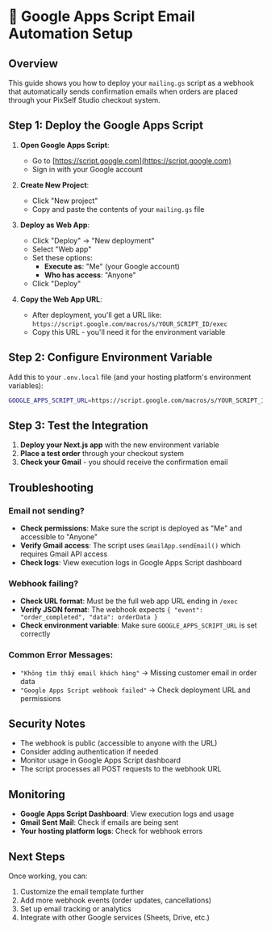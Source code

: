 # 🚀 Google Apps Script Email Automation Setup

## Overview

This guide shows you how to deploy your `mailing.gs` script as a webhook that automatically sends confirmation emails when orders are placed through your PixSelf Studio checkout system.

## Step 1: Deploy the Google Apps Script

1. **Open Google Apps Script**:
   - Go to [https://script.google.com](https://script.google.com)
   - Sign in with your Google account

2. **Create New Project**:
   - Click "New project"
   - Copy and paste the contents of your `mailing.gs` file

3. **Deploy as Web App**:
   - Click "Deploy" → "New deployment"
   - Select "Web app"
   - Set these options:
     - **Execute as**: "Me" (your Google account)
     - **Who has access**: "Anyone"
   - Click "Deploy"

4. **Copy the Web App URL**:
   - After deployment, you'll get a URL like:
     `https://script.google.com/macros/s/YOUR_SCRIPT_ID/exec`
   - Copy this URL - you'll need it for the environment variable

## Step 2: Configure Environment Variable

Add this to your `.env.local` file (and your hosting platform's environment variables):

```bash
GOOGLE_APPS_SCRIPT_URL=https://script.google.com/macros/s/YOUR_SCRIPT_ID/exec
```

## Step 3: Test the Integration

1. **Deploy your Next.js app** with the new environment variable
2. **Place a test order** through your checkout system
3. **Check your Gmail** - you should receive the confirmation email

## Troubleshooting

### Email not sending?
- **Check permissions**: Make sure the script is deployed as "Me" and accessible to "Anyone"
- **Verify Gmail access**: The script uses `GmailApp.sendEmail()` which requires Gmail API access
- **Check logs**: View execution logs in Google Apps Script dashboard

### Webhook failing?
- **Check URL format**: Must be the full web app URL ending in `/exec`
- **Verify JSON format**: The webhook expects `{ "event": "order_completed", "data": orderData }`
- **Check environment variable**: Make sure `GOOGLE_APPS_SCRIPT_URL` is set correctly

### Common Error Messages:
- `"Không tìm thấy email khách hàng"` → Missing customer email in order data
- `"Google Apps Script webhook failed"` → Check deployment URL and permissions

## Security Notes

- The webhook is public (accessible to anyone with the URL)
- Consider adding authentication if needed
- Monitor usage in Google Apps Script dashboard
- The script processes all POST requests to the webhook URL

## Monitoring

- **Google Apps Script Dashboard**: View execution logs and usage
- **Gmail Sent Mail**: Check if emails are being sent
- **Your hosting platform logs**: Check for webhook errors

## Next Steps

Once working, you can:
1. Customize the email template further
2. Add more webhook events (order updates, cancellations)
3. Set up email tracking or analytics
4. Integrate with other Google services (Sheets, Drive, etc.)
